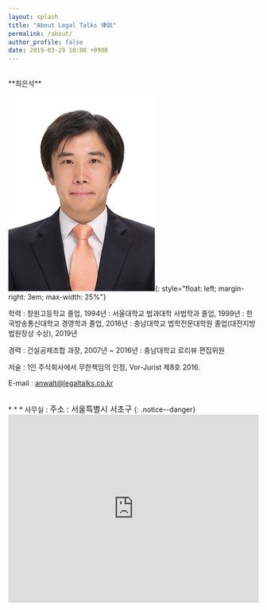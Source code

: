 ```yaml
---
layout: splash
title: "About Legal Talks 律談"
permalink: /about/
author_profile: false
date: 2019-03-29 10:08 +0900
---
```


<br>
**최은석**

![Eunseok Choi](/assets/images/photo.jpg){: style="float: left; margin-right: 3em; max-width: 25%"}

학력
: 창원고등학교 졸업, 1994년
: 서울대학교 법과대학 사법학과 졸업, 1999년
: 한국방송통신대학교 경영학과 졸업, 2016년
: 충남대학교 법학전문대학원 졸업(대전지방법원장상 수상), 2019년

경력
: 건설공제조합 과장, 2007년 ~ 2016년
: 충남대학교 로리뷰 편집위원

저술
: 1인 주식회사에서 무한책임의 인정, Vor-Jurist 제8호 2016.

E-mail : <anwalt@legaltalks.co.kr>

<br>
* * *
사무실
: <font size="3">주소 : 서울특별시 서초구</font>
{: .notice--danger}
<style>
    .google-maps {
        position: relative;
        padding-bottom: 75%; // This is the aspect ratio
        height: 0;
        overflow: hidden;
    }
    .google-maps iframe {
        position: absolute;
        top: 0;
        left: 0;
        width: 100% !important;
        height: 100% !important;
    }
</style>

<div class="google-maps">
<iframe src="https://www.google.com/maps/embed?pb=!1m10!1m8!1m3!1d1582.8028670876577!2d127.01373707005101!3d37.493629315552454!3m2!1i1024!2i768!4f13.1!5e0!3m2!1sko!2skr!4v1556003114929!5m2!1sko!2skr" width="600" height="450" frameborder="0" style="border:0" allowfullscreen></iframe>
</div>
